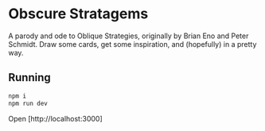 # Obscure Stratagems

A parody and ode to Oblique Strategies, originally by Brian Eno and Peter Schmidt. Draw some cards, get some inspiration, and (hopefully) in a pretty way.

## Running

```bash
npm i
npm run dev
```

Open [http://localhost:3000]
